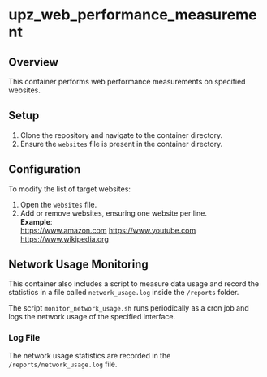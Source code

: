 # upz_web_performance_measurement

## Overview  
This container performs web performance measurements on specified websites.  

## Setup  
1. Clone the repository and navigate to the container directory.  
2. Ensure the `websites` file is present in the container directory.  

## Configuration  
To modify the list of target websites:  
1. Open the `websites` file.  
2. Add or remove websites, ensuring one website per line.  
   **Example**:  
https://www.amazon.com
https://www.youtube.com
https://www.wikipedia.org

## Network Usage Monitoring
This container also includes a script to measure data usage and record the statistics in a file called `network_usage.log` inside the `/reports` folder.

The script `monitor_network_usage.sh` runs periodically as a cron job and logs the network usage of the specified interface.

### Log File
The network usage statistics are recorded in the `/reports/network_usage.log` file.
